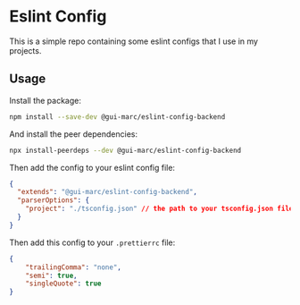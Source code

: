 # Eslint Config

This is a simple repo containing some eslint configs that I use in my projects.

## Usage

Install the package:

```bash
npm install --save-dev @gui-marc/eslint-config-backend
```

And install the peer dependencies:

```bash
npx install-peerdeps --dev @gui-marc/eslint-config-backend
```

Then add the config to your eslint config file:

```json
{
  "extends": "@gui-marc/eslint-config-backend",
  "parserOptions": {
    "project": "./tsconfig.json" // the path to your tsconfig.json file
  }
}
```

Then add this config to your `.prettierrc` file:

```json
{
    "trailingComma": "none",
    "semi": true,
    "singleQuote": true
}
```